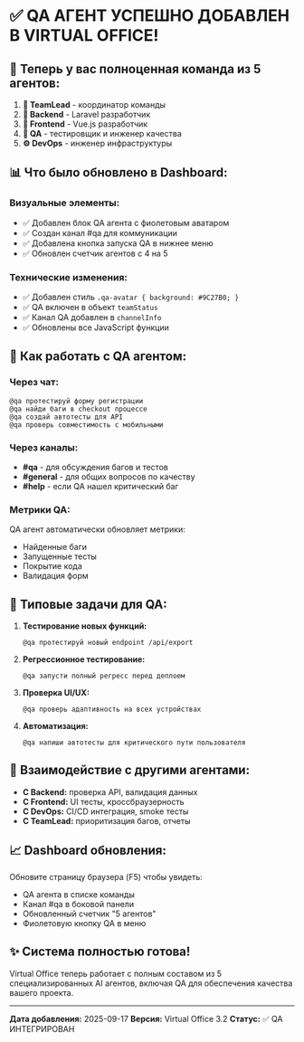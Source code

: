 # ✅ QA АГЕНТ УСПЕШНО ДОБАВЛЕН В VIRTUAL OFFICE!

## 🎉 Теперь у вас полноценная команда из 5 агентов:

1. **👔 TeamLead** - координатор команды
2. **🔧 Backend** - Laravel разработчик
3. **🎨 Frontend** - Vue.js разработчик
4. **🧪 QA** - тестировщик и инженер качества
5. **⚙️ DevOps** - инженер инфраструктуры

## 📊 Что было обновлено в Dashboard:

### Визуальные элементы:
- ✅ Добавлен блок QA агента с фиолетовым аватаром
- ✅ Создан канал #qa для коммуникации
- ✅ Добавлена кнопка запуска QA в нижнее меню
- ✅ Обновлен счетчик агентов с 4 на 5

### Технические изменения:
- ✅ Добавлен стиль `.qa-avatar { background: #9C27B0; }`
- ✅ QA включен в объект `teamStatus`
- ✅ Канал QA добавлен в `channelInfo`
- ✅ Обновлены все JavaScript функции

## 🚀 Как работать с QA агентом:

### Через чат:
```
@qa протестируй форму регистрации
@qa найди баги в checkout процессе
@qa создай автотесты для API
@qa проверь совместимость с мобильными
```

### Через каналы:
- **#qa** - для обсуждения багов и тестов
- **#general** - для общих вопросов по качеству
- **#help** - если QA нашел критический баг

### Метрики QA:
QA агент автоматически обновляет метрики:
- Найденные баги
- Запущенные тесты
- Покрытие кода
- Валидация форм

## 📝 Типовые задачи для QA:

1. **Тестирование новых функций:**
   ```
   @qa протестируй новый endpoint /api/export
   ```

2. **Регрессионное тестирование:**
   ```
   @qa запусти полный регресс перед деплоем
   ```

3. **Проверка UI/UX:**
   ```
   @qa проверь адаптивность на всех устройствах
   ```

4. **Автоматизация:**
   ```
   @qa напиши автотесты для критического пути пользователя
   ```

## 🔄 Взаимодействие с другими агентами:

- **С Backend:** проверка API, валидация данных
- **С Frontend:** UI тесты, кроссбраузерность
- **С DevOps:** CI/CD интеграция, smoke тесты
- **С TeamLead:** приоритизация багов, отчеты

## 📈 Dashboard обновления:

Обновите страницу браузера (F5) чтобы увидеть:
- QA агента в списке команды
- Канал #qa в боковой панели
- Обновленный счетчик "5 агентов"
- Фиолетовую кнопку QA в меню

## ✨ Система полностью готова!

Virtual Office теперь работает с полным составом из 5 специализированных AI агентов, включая QA для обеспечения качества вашего проекта.

---

**Дата добавления:** 2025-09-17
**Версия:** Virtual Office 3.2
**Статус:** ✅ QA ИНТЕГРИРОВАН